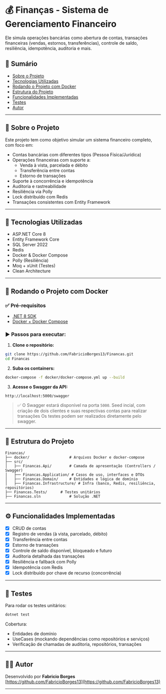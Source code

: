 # 💰 Finanças - Sistema de Gerenciamento Financeiro

Ele simula operações bancárias como abertura de contas, transações financeiras (vendas, estornos, transferências), controle de saldo, resiliência, idempotência, auditoria e mais.

## 📘 Sumário

- [Sobre o Projeto](#sobre-o-projeto)
- [Tecnologias Utilizadas](#tecnologias-utilizadas)
- [Rodando o Projeto com Docker](#rodando-o-projeto-com-docker)
- [Estrutura do Projeto](#estrutura-do-projeto)
- [Funcionalidades Implementadas](#funcionalidades-implementadas)
- [Testes](#testes)
- [Autor](#autor)

---

## 📝 Sobre o Projeto

Este projeto tem como objetivo simular um sistema financeiro completo, com foco em:

- Contas bancárias com diferentes tipos (Pessoa Física/Jurídica)
- Operações financeiras com suporte a:
  - Venda à vista, parcelada e débito
  - Transferência entre contas
  - Estorno de transações
- Suporte à concorrência e idempotência
- Auditoria e rastreabilidade
- Resiliência via Polly
- Lock distribuído com Redis
- Transações consistentes com Entity Framework

---

## 🚀 Tecnologias Utilizadas

- ASP.NET Core 8
- Entity Framework Core
- SQL Server 2022
- Redis
- Docker & Docker Compose
- Polly (Resiliência)
- Moq + xUnit (Testes)
- Clean Architecture

---

## 🐳 Rodando o Projeto com Docker

### ✅ Pré-requisitos

- [.NET 8 SDK](https://dotnet.microsoft.com/en-us/download)
- [Docker + Docker Compose](https://docs.docker.com/get-docker/)

### ▶️ Passos para executar:

1. **Clone o repositório:**

```bash
git clone https://github.com/FabricioBorges13/Financas.git
cd Financas
```

2. **Suba os containers:**

```bash
docker-compose -f docker/docker-compose.yml up --build
```

3. **Acesse o Swagger da API:**

```
http://localhost:5000/swagger
```

> ✅ O Swagger estará disponível na porta `5000`.
Seed incial, com criação de dois clientes e suas respectivas contas para realizar transações
> Os testes podem ser realizados diretamente pelo swagger.
---

## 📁 Estrutura do Projeto

```text
Financas/
├── docker/                  # Arquivos Docker e docker-compose
├── src/
│   ├── Financas.Api/        # Camada de apresentação (Controllers / Swagger)
│   ├── Financas.Application/ # Casos de uso, interfaces e DTOs
│   ├── Financas.Domain/     # Entidades e lógica de domínio
│   ├── Financas.Infrastructure/ # Infra (banco, Redis, resiliência, repositórios)
├── Financas.Tests/      # Testes unitários
├── Financas.sln             # Solução .NET
```

---

## ⚙️ Funcionalidades Implementadas

- [x] CRUD de contas
- [x] Registro de vendas (à vista, parcelado, débito)
- [x] Transferência entre contas
- [x] Estorno de transações
- [x] Controle de saldo disponível, bloqueado e futuro
- [x] Auditoria detalhada das transações
- [x] Resiliência e fallback com Polly
- [x] Idempotência com Redis
- [x] Lock distribuído por chave de recurso (concorrência)

---

## 🧪 Testes

Para rodar os testes unitários:

```bash
dotnet test
```

Cobertura:

- Entidades de domínio
- UseCases (mockando dependências como repositórios e serviços)
- Verificação de chamadas de auditoria, repositórios, transações

---

## 👨‍💻 Autor

Desenvolvido por **Fabricio Borges**  
[https://github.com/FabricioBorges13](https://github.com/FabricioBorges13)

---
